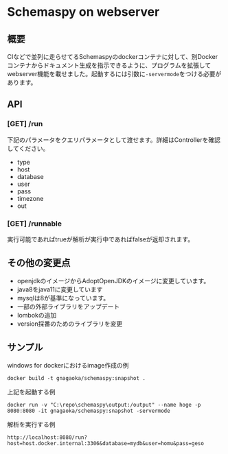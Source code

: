 # Schemaspy on webserver
## 概要
CIなどで並列に走らせてるSchemaspyのdockerコンテナに対して、別Dockerコンテナからドキュメント生成を指示できるように、プログラムを拡張してwebserver機能を載せました。起動するには引数に```-servermode```をつける必要があります。

## API
### [GET] /run
下記のパラメータをクエリパラメータとして渡せます。詳細はControllerを確認してください。

- type
- host
- database
- user
- pass
- timezone
- out

### [GET] /runnable
実行可能であればtrueが解析が実行中であればfalseが返却されます。

## その他の変更点
 - openjdkのイメージからAdoptOpenJDKのイメージに変更しています。
 - java8をjava11に変更しています
 - mysqlは8が基準になっています。
 - 一部の外部ライブラリをアップデート
 - lombokの追加
 - version採番のためのライブラリを変更

## サンプル
windows for dockerにおけるimage作成の例
```
docker build -t gnagaoka/schemaspy:snapshot .
```
上記を起動する例
```
docker run -v "C:\repo\schemaspy\output:/output" --name hoge -p 8080:8080 -it gnagaoka/schemaspy:snapshot -servermode
```
解析を実行する例
```
http://localhost:8080/run?host=host.docker.internal:3306&database=mydb&user=homu&pass=geso
```

